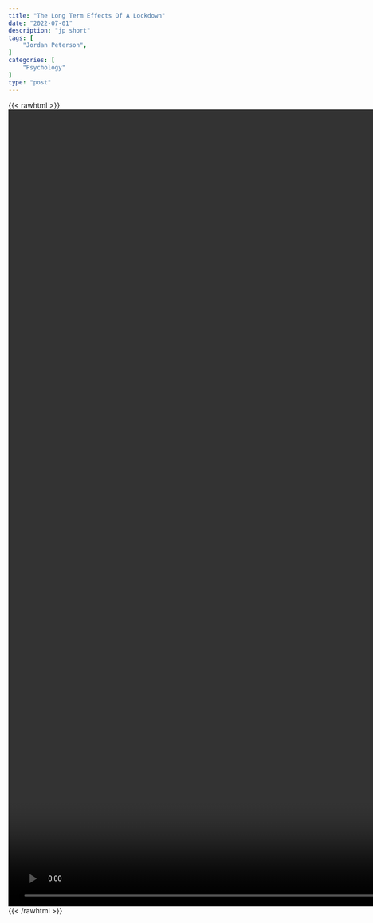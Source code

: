 ```yaml
---
title: "The Long Term Effects Of A Lockdown"
date: "2022-07-01"
description: "jp short"
tags: [
    "Jordan Peterson",
]
categories: [
    "Psychology"
]
type: "post"
---
```

{{< rawhtml >}}
    <video style="height:40vh;width:auto" overflow="hidden" controls>
        <source src="https://clips.dev00ps.com/Jordan_Peterson/The_long_term_effects_of_a_lockdown.mp4" type="video/mp4"> 
    </video>
{{< /rawhtml >}}

